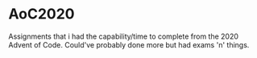 # AoC2020
Assignments that i had the capability/time to complete from the 2020 Advent of Code. Could've probably done more but had exams 'n' things.

